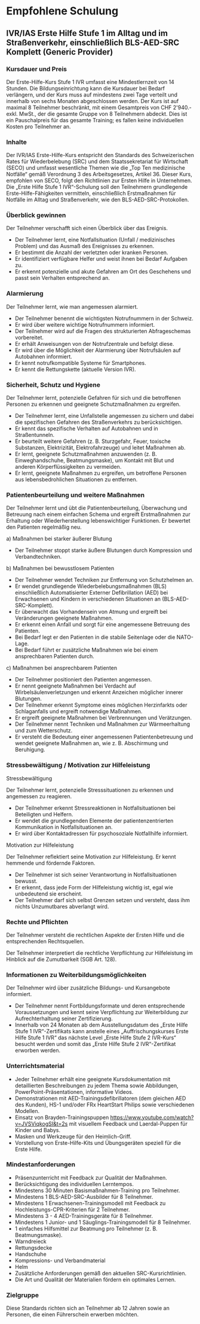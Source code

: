 # Empfohlene Schulung

## IVR/IAS Erste Hilfe Stufe 1 im Alltag und im Straßenverkehr, einschließlich BLS-AED-SRC Komplett (Generic Provider)

### Kursdauer und Preis

Der Erste-Hilfe-Kurs Stufe 1 IVR umfasst eine Mindestlernzeit von 14 Stunden. Die Bildungseinrichtung kann die Kursdauer bei Bedarf verlängern, und der Kurs muss auf mindestens zwei Tage verteilt und innerhalb von sechs Monaten abgeschlossen werden. 
Der Kurs ist auf maximal 8 Teilnehmer beschränkt, mit einem Gesamtpreis von CHF 2'940.- exkl. MwSt., der die gesamte Gruppe von 8 Teilnehmern abdeckt. Dies ist ein Pauschalpreis für das gesamte Training; es fallen keine individuellen Kosten pro Teilnehmer an.

### Inhalte

Der IVR/IAS Erste-Hilfe-Kurs entspricht den Standards des Schweizerischen Rates für Wiederbelebung (SRC) und dem Staatssekretariat für Wirtschaft (SECO) und umfasst wesentliche Themen wie die „Top Ten medizinische Notfälle“ gemäß Verordnung 3 des Arbeitsgesetzes, Artikel 36. Dieser Kurs, empfohlen von SECO, folgt den Richtlinien zur Ersten Hilfe in Unternehmen. Die „Erste Hilfe Stufe 1 IVR“-Schulung soll den Teilnehmern grundlegende Erste-Hilfe-Fähigkeiten vermitteln, einschließlich Erstmaßnahmen für Notfälle im Alltag und Straßenverkehr, wie den BLS-AED-SRC-Protokollen.

### Überblick gewinnen

Der Teilnehmer verschafft sich einen Überblick über das Ereignis.

- Der Teilnehmer lernt, eine Notfallsituation (Unfall / medizinisches Problem) und das Ausmaß des Ereignisses zu erkennen.
- Er bestimmt die Anzahl der verletzten oder kranken Personen.
- Er identifiziert verfügbare Helfer und weist ihnen bei Bedarf Aufgaben zu.
- Er erkennt potenzielle und akute Gefahren am Ort des Geschehens und passt sein Verhalten entsprechend an.

### Alarmierung

Der Teilnehmer lernt, wie man angemessen alarmiert.

- Der Teilnehmer benennt die wichtigsten Notrufnummern in der Schweiz.
- Er wird über weitere wichtige Notrufnummern informiert.
- Der Teilnehmer wird auf die Fragen des strukturierten Abfrageschemas vorbereitet.
- Er erhält Anweisungen von der Notrufzentrale und befolgt diese.
- Er wird über die Möglichkeit der Alarmierung über Notrufsäulen auf Autobahnen informiert.
- Er kennt notrufkompatible Systeme für Smartphones.
- Er kennt die Rettungskette (aktuelle Version IVR).

### Sicherheit, Schutz und Hygiene

Der Teilnehmer lernt, potenzielle Gefahren für sich und die betroffenen Personen zu erkennen und geeignete Schutzmaßnahmen zu ergreifen.

- Der Teilnehmer lernt, eine Unfallstelle angemessen zu sichern und dabei die spezifischen Gefahren des Straßenverkehrs zu berücksichtigen.
- Er kennt das spezifische Verhalten auf Autobahnen und in Straßentunneln.
- Er beurteilt weitere Gefahren (z. B. Sturzgefahr, Feuer, toxische Substanzen, Elektrizität, Elektrofahrzeuge) und leitet Maßnahmen ab.
- Er lernt, geeignete Schutzmaßnahmen anzuwenden (z. B. Einweghandschuhe, Beatmungsmaske), um Kontakt mit Blut und anderen Körperflüssigkeiten zu vermeiden.
- Er lernt, geeignete Maßnahmen zu ergreifen, um betroffene Personen aus lebensbedrohlichen Situationen zu entfernen.

### Patientenbeurteilung und weitere Maßnahmen

Der Teilnehmer lernt und übt die Patientenbeurteilung, Überwachung und Betreuung nach einem einfachen Schema und ergreift Erstmaßnahmen zur Erhaltung oder Wiederherstellung lebenswichtiger Funktionen. Er bewertet den Patienten regelmäßig neu.

a) Maßnahmen bei starker äußerer Blutung

- Der Teilnehmer stoppt starke äußere Blutungen durch Kompression und Verbandtechniken.

b) Maßnahmen bei bewusstlosem Patienten

- Der Teilnehmer wendet Techniken zur Entfernung von Schutzhelmen an.
- Er wendet grundlegende Wiederbelebungsmaßnahmen (BLS) einschließlich Automatisierter Externer Defibrillation (AED) bei Erwachsenen und Kindern in verschiedenen Situationen an (BLS-AED-SRC-Komplett).
- Er überwacht das Vorhandensein von Atmung und ergreift bei Veränderungen geeignete Maßnahmen.
- Er erkennt einen Anfall und sorgt für eine angemessene Betreuung des Patienten.
- Bei Bedarf legt er den Patienten in die stabile Seitenlage oder die NATO-Lage.
- Bei Bedarf führt er zusätzliche Maßnahmen wie bei einem ansprechbaren Patienten durch.

c) Maßnahmen bei ansprechbarem Patienten

- Der Teilnehmer positioniert den Patienten angemessen.
- Er nennt geeignete Maßnahmen bei Verdacht auf Wirbelsäulenverletzungen und erkennt Anzeichen möglicher innerer Blutungen.
- Der Teilnehmer erkennt Symptome eines möglichen Herzinfarkts oder Schlaganfalls und ergreift notwendige Maßnahmen.
- Er ergreift geeignete Maßnahmen bei Verbrennungen und Verätzungen.
- Der Teilnehmer nennt Techniken und Maßnahmen zur Wärmeerhaltung und zum Wetterschutz.
- Er versteht die Bedeutung einer angemessenen Patientenbetreuung und wendet geeignete Maßnahmen an, wie z. B. Abschirmung und Beruhigung.

### Stressbewältigung / Motivation zur Hilfeleistung

Stressbewältigung

Der Teilnehmer lernt, potenzielle Stresssituationen zu erkennen und angemessen zu reagieren.

- Der Teilnehmer erkennt Stressreaktionen in Notfallsituationen bei Beteiligten und Helfern.
- Er wendet die grundlegenden Elemente der patientenzentrierten Kommunikation in Notfallsituationen an.
- Er wird über Kontaktadressen für psychosoziale Notfallhilfe informiert.

Motivation zur Hilfeleistung

Der Teilnehmer reflektiert seine Motivation zur Hilfeleistung. Er kennt hemmende und fördernde Faktoren.

- Der Teilnehmer ist sich seiner Verantwortung in Notfallsituationen bewusst.
- Er erkennt, dass jede Form der Hilfeleistung wichtig ist, egal wie unbedeutend sie erscheint.
- Der Teilnehmer darf sich selbst Grenzen setzen und versteht, dass ihm nichts Unzumutbares abverlangt wird.

### Rechte und Pflichten

Der Teilnehmer versteht die rechtlichen Aspekte der Ersten Hilfe und die entsprechenden Rechtsquellen.

Der Teilnehmer interpretiert die rechtliche Verpflichtung zur Hilfeleistung im Hinblick auf die Zumutbarkeit (SGB Art. 128).

### Informationen zu Weiterbildungsmöglichkeiten

Der Teilnehmer wird über zusätzliche Bildungs- und Kursangebote informiert.

- Der Teilnehmer nennt Fortbildungsformate und deren entsprechende Voraussetzungen und kennt seine Verpflichtung zur Weiterbildung zur Aufrechterhaltung seiner Zertifizierung.
- Innerhalb von 24 Monaten ab dem Ausstellungsdatum des „Erste Hilfe Stufe 1 IVR“-Zertifikats kann anstelle eines „Auffrischungskurses Erste Hilfe Stufe 1 IVR“ das nächste Level „Erste Hilfe Stufe 2 IVR-Kurs“ besucht werden und somit das „Erste Hilfe Stufe 2 IVR“-Zertifikat erworben werden.

### Unterrichtsmaterial

- Jeder Teilnehmer erhält eine geeignete Kursdokumentation mit detaillierten Beschreibungen zu jedem Thema sowie Abbildungen, PowerPoint-Präsentationen, informative Videos.
- Demonstrationen mit AED-Trainingsdefibrillatoren (dem gleichen AED des Kunden), HS-1 und/oder FRx HeartStart Philips sowie verschiedenen Modellen.
- Einsatz von Brayden-Trainingspuppen https://www.youtube.com/watch?v=JVSViqkogSI&t=2s mit visuellem Feedback und Laerdal-Puppen für Kinder und Babys.
- Masken und Werkzeuge für den Heimlich-Griff.
- Vorstellung von Erste-Hilfe-Kits und Übungsgeräten speziell für die Erste Hilfe.

### Mindestanforderungen

- Präsenzunterricht mit Feedback zur Qualität der Maßnahmen.
- Berücksichtigung des individuellen Lerntempos.
- Mindestens 30 Minuten Basismaßnahmen-Training pro Teilnehmer.
- Mindestens 1 BLS-AED-SRC-Ausbilder für 8 Teilnehmer.
- Mindestens 1 Erwachsenen-Trainingsmodell mit Feedback zu Hochleistungs-CPR-Kriterien für 2 Teilnehmer.
- Mindestens 3 - 4 AED-Trainingsgeräte für 8 Teilnehmer.
- Mindestens 1 Junior- und 1 Säuglings-Trainingsmodell für 8 Teilnehmer.
- 1 einfaches Hilfsmittel zur Beatmung pro Teilnehmer (z. B. Beatmungsmaske).
- Warndreieck
- Rettungsdecke
- Handschuhe
- Kompressions- und Verbandmaterial
- Helm
- Zusätzliche Anforderungen gemäß den aktuellen SRC-Kursrichtlinien.
- Die Art und Qualität der Materialien fördern ein optimales Lernen.

### Zielgruppe

Diese Standards richten sich an Teilnehmer ab 12 Jahren sowie an Personen, die einen Führerschein erwerben möchten.

